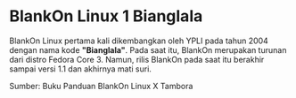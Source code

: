 # BlankOn Linux 1 Bianglala

BlankOn Linux pertama kali dikembangkan oleh YPLI pada tahun 2004 dengan nama kode **"Bianglala"**. Pada saat itu, BlankOn merupakan turunan dari distro Fedora Core 3. Namun, rilis BlankOn pada saat itu berakhir sampai versi 1.1 dan akhirnya mati suri.

Sumber: Buku Panduan BlankOn Linux X Tambora
